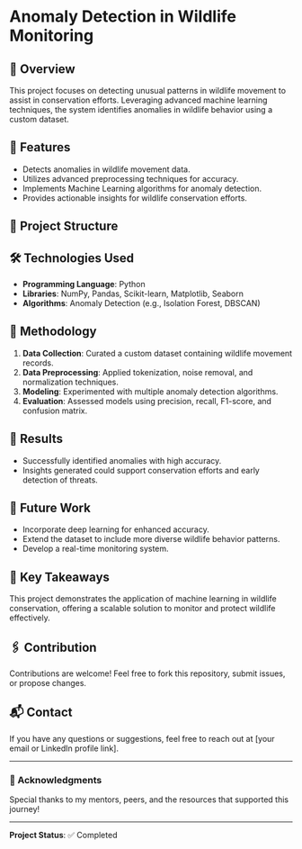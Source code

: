 # Anomaly Detection in Wildlife Monitoring  

## 📖 Overview  
This project focuses on detecting unusual patterns in wildlife movement to assist in conservation efforts. Leveraging advanced machine learning techniques, the system identifies anomalies in wildlife behavior using a custom dataset.  

## 🧰 Features  
- Detects anomalies in wildlife movement data.  
- Utilizes advanced preprocessing techniques for accuracy.  
- Implements Machine Learning algorithms for anomaly detection.  
- Provides actionable insights for wildlife conservation efforts.  

## 📂 Project Structure  

## 🛠️ Technologies Used  
- **Programming Language**: Python  
- **Libraries**: NumPy, Pandas, Scikit-learn, Matplotlib, Seaborn  
- **Algorithms**: Anomaly Detection (e.g., Isolation Forest, DBSCAN)  

## 📝 Methodology  
1. **Data Collection**: Curated a custom dataset containing wildlife movement records.  
2. **Data Preprocessing**: Applied tokenization, noise removal, and normalization techniques.  
3. **Modeling**: Experimented with multiple anomaly detection algorithms.  
4. **Evaluation**: Assessed models using precision, recall, F1-score, and confusion matrix.  

## 🚀 Results  
- Successfully identified anomalies with high accuracy.  
- Insights generated could support conservation efforts and early detection of threats.  

## 🔮 Future Work  
- Incorporate deep learning for enhanced accuracy.  
- Extend the dataset to include more diverse wildlife behavior patterns.  
- Develop a real-time monitoring system.  

## 🌟 Key Takeaways  
This project demonstrates the application of machine learning in wildlife conservation, offering a scalable solution to monitor and protect wildlife effectively.  

## 🖇️ Contribution  
Contributions are welcome! Feel free to fork this repository, submit issues, or propose changes.  

## 📬 Contact  
If you have any questions or suggestions, feel free to reach out at [your email or LinkedIn profile link].  

---  

### 📢 Acknowledgments  
Special thanks to my mentors, peers, and the resources that supported this journey!  

---  

**Project Status**: ✅ Completed  
